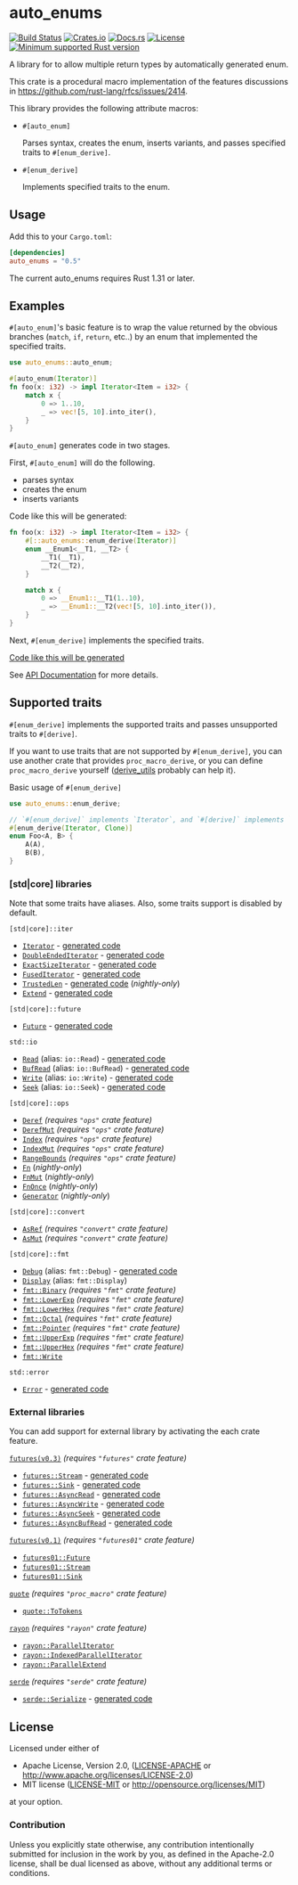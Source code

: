 # auto_enums

[![Build Status][azure-badge]][azure-url]
[![Crates.io][crates-version-badge]][crates-url]
[![Docs.rs][docs-badge]][docs-url]
[![License][crates-license-badge]][crates-url]
[![Minimum supported Rust version][rustc-badge]][rustc-url]

[azure-badge]: https://dev.azure.com/taiki-e/taiki-e/_apis/build/status/taiki-e.auto_enums?branchName=master
[azure-url]: https://dev.azure.com/taiki-e/taiki-e/_build/latest?definitionId=3&branchName=master
[crates-version-badge]: https://img.shields.io/crates/v/auto_enums.svg
[crates-license-badge]: https://img.shields.io/crates/l/auto_enums.svg
[crates-badge]: https://img.shields.io/crates/v/auto_enums.svg
[crates-url]: https://crates.io/crates/auto_enums/
[docs-badge]: https://docs.rs/auto_enums/badge.svg
[docs-url]: https://docs.rs/auto_enums/
[rustc-badge]: https://img.shields.io/badge/rustc-1.31+-lightgray.svg
[rustc-url]: https://blog.rust-lang.org/2018/12/06/Rust-1.31-and-rust-2018.html

A library for to allow multiple return types by automatically generated enum.

This crate is a procedural macro implementation of the features discussions in <https://github.com/rust-lang/rfcs/issues/2414>.

This library provides the following attribute macros:

* `#[auto_enum]`

  Parses syntax, creates the enum, inserts variants, and passes specified traits to `#[enum_derive]`.

* `#[enum_derive]`

  Implements specified traits to the enum.

## Usage

Add this to your `Cargo.toml`:

```toml
[dependencies]
auto_enums = "0.5"
```

The current auto_enums requires Rust 1.31 or later.

## Examples

`#[auto_enum]`'s basic feature is to wrap the value returned by the obvious branches (`match`, `if`, `return`, etc..) by an enum that implemented the specified traits.

```rust
use auto_enums::auto_enum;

#[auto_enum(Iterator)]
fn foo(x: i32) -> impl Iterator<Item = i32> {
    match x {
        0 => 1..10,
        _ => vec![5, 10].into_iter(),
    }
}
```

`#[auto_enum]` generates code in two stages.

First, `#[auto_enum]` will do the following.

* parses syntax
* creates the enum
* inserts variants

Code like this will be generated:

```rust
fn foo(x: i32) -> impl Iterator<Item = i32> {
    #[::auto_enums::enum_derive(Iterator)]
    enum __Enum1<__T1, __T2> {
        __T1(__T1),
        __T2(__T2),
    }

    match x {
        0 => __Enum1::__T1(1..10),
        _ => __Enum1::__T2(vec![5, 10].into_iter()),
    }
}
```

Next, `#[enum_derive]` implements the specified traits.

[Code like this will be generated](docs/example-1.md)

See [API Documentation](https://docs.rs/auto_enums/) for more details.

## Supported traits

`#[enum_derive]` implements the supported traits and passes unsupported traits to `#[derive]`.

If you want to use traits that are not supported by `#[enum_derive]`, you can use another crate that provides `proc_macro_derive`, or you can define `proc_macro_derive` yourself ([derive_utils] probably can help it).

Basic usage of `#[enum_derive]`

```rust
use auto_enums::enum_derive;

// `#[enum_derive]` implements `Iterator`, and `#[derive]` implements `Clone`.
#[enum_derive(Iterator, Clone)]
enum Foo<A, B> {
    A(A),
    B(B),
}
```

[derive_utils]: https://github.com/taiki-e/derive_utils

### [std|core] libraries

Note that some traits have aliases.
Also, some traits support is disabled by default.

`[std|core]::iter`

* [`Iterator`](https://doc.rust-lang.org/std/iter/trait.Iterator.html) - [generated code](docs/supported_traits/std/iter/iterator.md)
* [`DoubleEndedIterator`](https://doc.rust-lang.org/std/iter/trait.DoubleEndedIterator.html) - [generated code](docs/supported_traits/std/iter/double_ended_iterator.md)
* [`ExactSizeIterator`](https://doc.rust-lang.org/std/iter/trait.ExactSizeIterator.html) - [generated code](docs/supported_traits/std/iter/exact_size_iterator.md)
* [`FusedIterator`](https://doc.rust-lang.org/std/iter/trait.FusedIterator.html) - [generated code](docs/supported_traits/std/iter/fused_iterator.md)
* [`TrustedLen`](https://doc.rust-lang.org/std/iter/trait.TrustedLen.html) - [generated code](docs/supported_traits/std/iter/trusted_len.md) (*nightly-only*)
* [`Extend`](https://doc.rust-lang.org/std/iter/trait.Extend.html) - [generated code](docs/supported_traits/std/iter/extend.md)

`[std|core]::future`

* [`Future`](https://doc.rust-lang.org/nightly/std/future/trait.Future.html) - [generated code](docs/supported_traits/std/future.md)

`std::io`

* [`Read`](https://doc.rust-lang.org/std/io/trait.Read.html) (alias: `io::Read`) - [generated code](docs/supported_traits/std/io/read.md)
* [`BufRead`](https://doc.rust-lang.org/std/io/trait.BufRead.html) (alias: `io::BufRead`) - [generated code](docs/supported_traits/std/io/buf_read.md)
* [`Write`](https://doc.rust-lang.org/std/io/trait.Write.html) (alias: `io::Write`) - [generated code](docs/supported_traits/std/io/write.md)
* [`Seek`](https://doc.rust-lang.org/std/io/trait.Seek.html) (alias: `io::Seek`) - [generated code](docs/supported_traits/std/io/seek.md)

`[std|core]::ops`

* [`Deref`](https://doc.rust-lang.org/std/ops/trait.Deref.html) *(requires `"ops"` crate feature)*
* [`DerefMut`](https://doc.rust-lang.org/std/ops/trait.DerefMut.html) *(requires `"ops"` crate feature)*
* [`Index`](https://doc.rust-lang.org/std/ops/trait.Index.html) *(requires `"ops"` crate feature)*
* [`IndexMut`](https://doc.rust-lang.org/std/ops/trait.IndexMut.html) *(requires `"ops"` crate feature)*
* [`RangeBounds`](https://doc.rust-lang.org/std/ops/trait.RangeBounds.html) *(requires `"ops"` crate feature)*
* [`Fn`](https://doc.rust-lang.org/std/ops/trait.Fn.html) (*nightly-only*)
* [`FnMut`](https://doc.rust-lang.org/std/ops/trait.FnMut.html) (*nightly-only*)
* [`FnOnce`](https://doc.rust-lang.org/std/ops/trait.FnOnce.html) (*nightly-only*)
* [`Generator`](https://doc.rust-lang.org/nightly/std/ops/trait.Generator.html) (*nightly-only*)

`[std|core]::convert`

* [`AsRef`](https://doc.rust-lang.org/std/convert/trait.AsRef.html) *(requires `"convert"` crate feature)*
* [`AsMut`](https://doc.rust-lang.org/std/convert/trait.AsMut.html) *(requires `"convert"` crate feature)*

`[std|core]::fmt`

* [`Debug`](https://doc.rust-lang.org/std/fmt/trait.Debug.html) (alias: `fmt::Debug`) - [generated code](docs/supported_traits/std/debug.md)
* [`Display`](https://doc.rust-lang.org/std/fmt/trait.Display.html) (alias: `fmt::Display`)
* [`fmt::Binary`](https://doc.rust-lang.org/std/fmt/trait.Binary.html) *(requires `"fmt"` crate feature)*
* [`fmt::LowerExp`](https://doc.rust-lang.org/std/fmt/trait.LowerExp.html) *(requires `"fmt"` crate feature)*
* [`fmt::LowerHex`](https://doc.rust-lang.org/std/fmt/trait.LowerHex.html) *(requires `"fmt"` crate feature)*
* [`fmt::Octal`](https://doc.rust-lang.org/std/fmt/trait.Octal.html) *(requires `"fmt"` crate feature)*
* [`fmt::Pointer`](https://doc.rust-lang.org/std/fmt/trait.Pointer.html) *(requires `"fmt"` crate feature)*
* [`fmt::UpperExp`](https://doc.rust-lang.org/std/fmt/trait.UpperExp.html) *(requires `"fmt"` crate feature)*
* [`fmt::UpperHex`](https://doc.rust-lang.org/std/fmt/trait.UpperHex.html) *(requires `"fmt"` crate feature)*
* [`fmt::Write`](https://doc.rust-lang.org/std/fmt/trait.Write.html)

`std::error`

* [`Error`](https://doc.rust-lang.org/std/error/trait.Error.html) - [generated code](docs/supported_traits/std/error.md)

### External libraries

You can add support for external library by activating the each crate feature.

[`futures(v0.3)`](https://github.com/rust-lang-nursery/futures-rs) *(requires `"futures"` crate feature)*

* [`futures::Stream`](https://rust-lang-nursery.github.io/futures-api-docs/0.3.0-alpha.17/futures/stream/trait.Stream.html) - [generated code](docs/supported_traits/external/futures/stream.md)
* [`futures::Sink`](https://rust-lang-nursery.github.io/futures-api-docs/0.3.0-alpha.17/futures/sink/trait.Sink.html) - [generated code](docs/supported_traits/external/futures/sink.md)
* [`futures::AsyncRead`](https://rust-lang-nursery.github.io/futures-api-docs/0.3.0-alpha.17/futures/io/trait.AsyncRead.html) - [generated code](docs/supported_traits/external/futures/async_read.md)
* [`futures::AsyncWrite`](https://rust-lang-nursery.github.io/futures-api-docs/0.3.0-alpha.17/futures/io/trait.AsyncWrite.html) - [generated code](docs/supported_traits/external/futures/async_write.md)
* [`futures::AsyncSeek`](https://rust-lang-nursery.github.io/futures-api-docs/0.3.0-alpha.17/futures/io/trait.AsyncSeek.html) - [generated code](docs/supported_traits/external/futures/async_seek.md)
* [`futures::AsyncBufRead`](https://rust-lang-nursery.github.io/futures-api-docs/0.3.0-alpha.17/futures/io/trait.AsyncBufRead.html) - [generated code](docs/supported_traits/external/futures/async_buf_read.md)

[`futures(v0.1)`](https://github.com/rust-lang-nursery/futures-rs) *(requires `"futures01"` crate feature)*

* [`futures01::Future`](https://docs.rs/futures/0.1/futures/future/trait.Future.html)
* [`futures01::Stream`](https://docs.rs/futures/0.1/futures/stream/trait.Stream.html)
* [`futures01::Sink`](https://docs.rs/futures/0.1/futures/sink/trait.Sink.html)

[`quote`](https://github.com/dtolnay/quote) *(requires `"proc_macro"` crate feature)*

* [`quote::ToTokens`](https://docs.rs/quote/0.6/quote/trait.ToTokens.html)

[`rayon`](https://github.com/rayon-rs/rayon) *(requires `"rayon"` crate feature)*

* [`rayon::ParallelIterator`](https://docs.rs/rayon/1.0/rayon/iter/trait.ParallelIterator.html)
* [`rayon::IndexedParallelIterator`](https://docs.rs/rayon/1.0/rayon/iter/trait.IndexedParallelIterator.html)
* [`rayon::ParallelExtend`](https://docs.rs/rayon/1.0/rayon/iter/trait.ParallelExtend.html)

[`serde`](https://github.com/serde-rs/serde) *(requires `"serde"` crate feature)*

* [`serde::Serialize`](https://docs.serde.rs/serde/trait.Serialize.html) - [generated code](docs/supported_traits/external/serde/serialize.md)

## License

Licensed under either of

* Apache License, Version 2.0, ([LICENSE-APACHE](LICENSE-APACHE) or <http://www.apache.org/licenses/LICENSE-2.0>)
* MIT license ([LICENSE-MIT](LICENSE-MIT) or <http://opensource.org/licenses/MIT>)

at your option.

### Contribution

Unless you explicitly state otherwise, any contribution intentionally submitted for inclusion in the work by you, as defined in the Apache-2.0 license, shall be dual licensed as above, without any additional terms or conditions.

